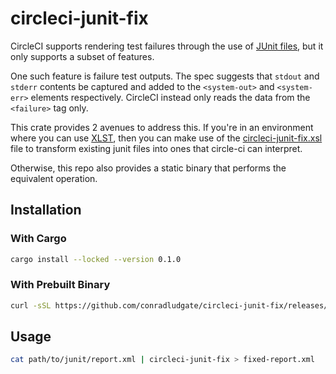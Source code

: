 # circleci-junit-fix

CircleCI supports rendering test failures through the use of [JUnit files](https://llg.cubic.org/docs/junit/), but it only supports a subset of features.

One such feature is failure test outputs. The spec suggests that `stdout` and `stderr` contents be captured and added to the `<system-out>` and `<system-err>` elements respectively.
CircleCI instead only reads the data from the `<failure>` tag only.

This crate provides 2 avenues to address this. If you're in an environment where you can use [XLST](https://en.wikipedia.org/wiki/XSLT), then you can make use of the [circleci-junit-fix.xsl](https://raw.githubusercontent.com/conradludgate/circleci-junit-fix/main/circleci-junit-fix.xsl) file to transform existing junit files into ones that circle-ci can interpret.

Otherwise, this repo also provides a static binary that performs the equivalent operation.

## Installation

### With Cargo

```sh
cargo install --locked --version 0.1.0
```

### With Prebuilt Binary

```sh
curl -sSL https://github.com/conradludgate/circleci-junit-fix/releases/download/v0.1.0/circleci-junit-fix-v0.1.0-x86_64-unknown-linux-gnu.tar.gz | tar -xz --directory=/usr/bin
```

## Usage

```sh
cat path/to/junit/report.xml | circleci-junit-fix > fixed-report.xml
```
